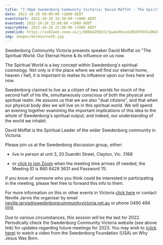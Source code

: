 ```yaml
---
title: "7:30pm Swedenborg Community Victoria: David Moffat - The Spiritual World: Our Eternal Home & its influence on us now"
date: 2022-10-28 00:00:00 +1000 AEDT
eventstart: 2022-10-28 19:30:00 +1000 AEDT
eventend: 2022-10-28 22:00:00 +1000 AEDT
expirydate: 2022-10-28 22:00:00 +1000 AEDT
zoomlink: https://us02web.zoom.us/j/88064293631?pwd=RkkzdzB5OVFOVG10N28vdEZLQWhIQT09
img: images/melbourneID.jpg
---
```


Swedenborg Community Victoria presents speaker David Moffat on "The Spiritual World: Our Eternal Home & its influence on us now.

The Spiritual World is a key concept within Swedenborg's spiritual cosmology.   Not only is it the place where we will find our eternal home, heaven / hell, it is important to realise its influence upon our lives here and now.

Swedenborg claimed to live as a citizen of two worlds for much of the second half of his life, simultaneously conscious of both the physical and spiritual realm. He assures us that we are also "dual citizens", and that when our physical body dies we will live on in this spiritual world. We will spend an evening together examining the important implications of this idea to the whole of Swedenborg's spiritual output, and indeed, our understanding of the world we inhabit.

David Moffat is the Spiritual Leader of the wider Swedenborg community in Victoria.

Please join us at the Swedenborg discussion group, either:

- live in person at unit 3, 20 Duerdin Street, Clayton, Vic. 3168

- or [click to join Zoom](https://us02web.zoom.us/j/88064293631?pwd=RkkzdzB5OVFOVG10N28vdEZLQWhIQT09) when the meeting time arrives (if needed, the Meeting ID is 880 6429 3631 and Password 11).  

If you know of someone who you think could be interested in participating in the meeting, please feel free to forward this info to them.

For more information on this or other events in Victoria [click here](https://www.swedenborgcommunityvictoria.net.au/events/) or contact Neville Jarvis the organiser by email neville.jarvis@swedenborgcommunityvictoria.net.au or phone 0490 494 009.

Due to various circumstances, this session will be the last for 2022. Periodically check the Swedenborg Community Victoria website (see above link) for updates regarding future meetings for 2023. You may wish to [(click here)](https://www.youtube.com/watch?v=VsbuxkXYbRI) to watch a video from the Swedenborg Foundation (USA) on Why Jesus Was Born.